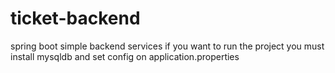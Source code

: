 # ticket-backend
spring boot simple backend services
if you want to run the project you must install mysqldb and set config on application.properties
